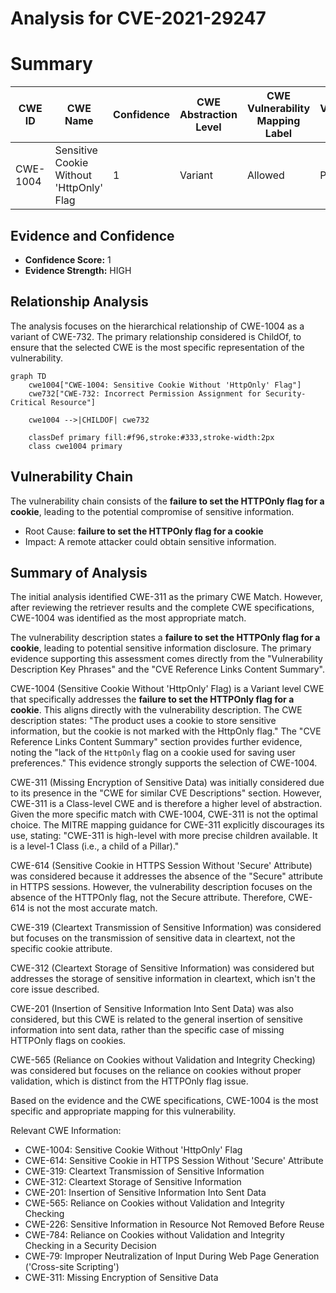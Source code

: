 # Analysis for CVE-2021-29247

# Summary
| CWE ID    | CWE Name                                                    | Confidence | CWE Abstraction Level | CWE Vulnerability Mapping Label | CWE-Vulnerability Mapping Notes |
| --------- | ----------------------------------------------------------- | ---------- | --------------------- | ------------------------------- | ------------------------------- |
| CWE-1004  | Sensitive Cookie Without 'HttpOnly' Flag                    | 1          | Variant               | Allowed                         | Primary CWE                     |

## Evidence and Confidence

*   **Confidence Score:** 1
*   **Evidence Strength:** HIGH

## Relationship Analysis
The analysis focuses on the hierarchical relationship of CWE-1004 as a variant of CWE-732. The primary relationship considered is ChildOf, to ensure that the selected CWE is the most specific representation of the vulnerability.

```mermaid
graph TD
    cwe1004["CWE-1004: Sensitive Cookie Without 'HttpOnly' Flag"]
    cwe732["CWE-732: Incorrect Permission Assignment for Security-Critical Resource"]

    cwe1004 -->|CHILDOF| cwe732

    classDef primary fill:#f96,stroke:#333,stroke-width:2px
    class cwe1004 primary
```

## Vulnerability Chain
The vulnerability chain consists of the **failure to set the HTTPOnly flag for a cookie**, leading to the potential compromise of sensitive information.
  - Root Cause: **failure to set the HTTPOnly flag for a cookie**
  - Impact: A remote attacker could obtain sensitive information.

## Summary of Analysis
The initial analysis identified CWE-311 as the primary CWE Match. However, after reviewing the retriever results and the complete CWE specifications, CWE-1004 was identified as the most appropriate match.

The vulnerability description states a **failure to set the HTTPOnly flag for a cookie**, leading to potential sensitive information disclosure. The primary evidence supporting this assessment comes directly from the "Vulnerability Description Key Phrases" and the "CVE Reference Links Content Summary".

CWE-1004 (Sensitive Cookie Without 'HttpOnly' Flag) is a Variant level CWE that specifically addresses the **failure to set the HTTPOnly flag for a cookie**. This aligns directly with the vulnerability description. The CWE description states: "The product uses a cookie to store sensitive information, but the cookie is not marked with the HttpOnly flag." The "CVE Reference Links Content Summary" section provides further evidence, noting the "lack of the `HttpOnly` flag on a cookie used for saving user preferences." This evidence strongly supports the selection of CWE-1004.

CWE-311 (Missing Encryption of Sensitive Data) was initially considered due to its presence in the "CWE for similar CVE Descriptions" section. However, CWE-311 is a Class-level CWE and is therefore a higher level of abstraction. Given the more specific match with CWE-1004, CWE-311 is not the optimal choice. The MITRE mapping guidance for CWE-311 explicitly discourages its use, stating: "CWE-311 is high-level with more precise children available. It is a level-1 Class (i.e., a child of a Pillar)."

CWE-614 (Sensitive Cookie in HTTPS Session Without 'Secure' Attribute) was considered because it addresses the absence of the "Secure" attribute in HTTPS sessions. However, the vulnerability description focuses on the absence of the HTTPOnly flag, not the Secure attribute. Therefore, CWE-614 is not the most accurate match.

CWE-319 (Cleartext Transmission of Sensitive Information) was considered but focuses on the transmission of sensitive data in cleartext, not the specific cookie attribute.

CWE-312 (Cleartext Storage of Sensitive Information) was considered but addresses the storage of sensitive information in cleartext, which isn't the core issue described.

CWE-201 (Insertion of Sensitive Information Into Sent Data) was also considered, but this CWE is related to the general insertion of sensitive information into sent data, rather than the specific case of missing HTTPOnly flags on cookies.

CWE-565 (Reliance on Cookies without Validation and Integrity Checking) was considered but focuses on the reliance on cookies without proper validation, which is distinct from the HTTPOnly flag issue.

Based on the evidence and the CWE specifications, CWE-1004 is the most specific and appropriate mapping for this vulnerability.

Relevant CWE Information:
- CWE-1004: Sensitive Cookie Without 'HttpOnly' Flag
- CWE-614: Sensitive Cookie in HTTPS Session Without 'Secure' Attribute
- CWE-319: Cleartext Transmission of Sensitive Information
- CWE-312: Cleartext Storage of Sensitive Information
- CWE-201: Insertion of Sensitive Information Into Sent Data
- CWE-565: Reliance on Cookies without Validation and Integrity Checking
- CWE-226: Sensitive Information in Resource Not Removed Before Reuse
- CWE-784: Reliance on Cookies without Validation and Integrity Checking in a Security Decision
- CWE-79: Improper Neutralization of Input During Web Page Generation ('Cross-site Scripting')
- CWE-311: Missing Encryption of Sensitive Data